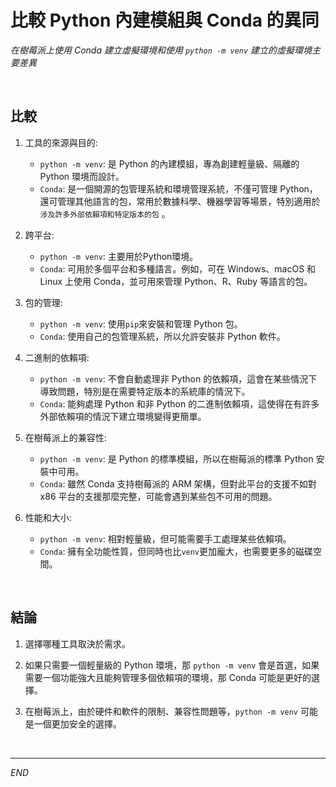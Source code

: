 # 比較 Python 內建模組與 Conda 的異同


_在樹莓派上使用 Conda 建立虛擬環境和使用 `python -m venv` 建立的虛擬環境主要差異_

<br>

## 比較

1. 工具的來源與目的:
   - `python -m venv`: 是 Python 的內建模組，專為創建輕量級、隔離的 Python 環境而設計。
   - `Conda`: 是一個開源的包管理系統和環境管理系統，不僅可管理 Python，還可管理其他語言的包，常用於數據科學、機器學習等場景，特別適用於 `涉及許多外部依賴項和特定版本的包` 。

2. 跨平台:
   - `python -m venv`: 主要用於Python環境。
   - `Conda`: 可用於多個平台和多種語言。例如，可在 Windows、macOS 和 Linux 上使用 Conda，並可用來管理 Python、R、Ruby 等語言的包。

3. 包的管理:
   - `python -m venv`: 使用`pip`來安裝和管理 Python 包。
   - `Conda`: 使用自己的包管理系統，所以允許安裝非 Python 軟件。

4. 二進制的依賴項:
   - `python -m venv`: 不會自動處理非 Python 的依賴項，這會在某些情況下導致問題，特別是在需要特定版本的系統庫的情況下。
   - `Conda`: 能夠處理 Python 和非 Python 的二進制依賴項，這使得在有許多外部依賴項的情況下建立環境變得更簡單。

5. 在樹莓派上的兼容性:
   - `python -m venv`: 是 Python 的標準模組，所以在樹莓派的標準 Python 安裝中可用。
   - `Conda`: 雖然 Conda 支持樹莓派的 ARM 架構，但對此平台的支援不如對 x86 平台的支援那麼完整，可能會遇到某些包不可用的問題。

6. 性能和大小:
   - `python -m venv`: 相對輕量級，但可能需要手工處理某些依賴項。
   - `Conda`: 擁有全功能性質，但同時也比`venv`更加龐大，也需要更多的磁碟空間。

<br>

## 結論

1. 選擇哪種工具取決於需求。
   
2. 如果只需要一個輕量級的 Python 環境，那 `python -m venv` 會是首選，如果需要一個功能強大且能夠管理多個依賴項的環境，那 Conda 可能是更好的選擇。
   
3. 在樹莓派上，由於硬件和軟件的限制、兼容性問題等，`python -m venv` 可能是一個更加安全的選擇。

<br>

---

_END_